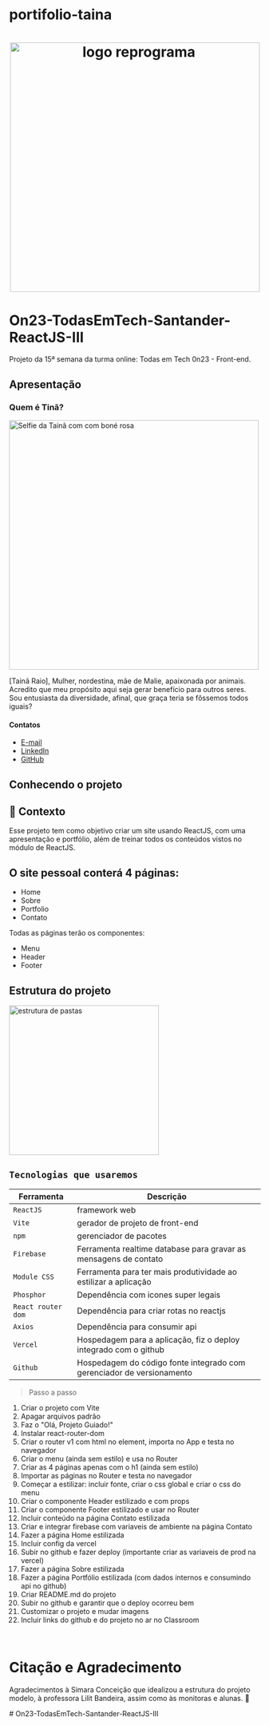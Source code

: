 # portifolio-taina
<h1 align="center">
  <img src="assets/reprograma-fundos-claros.png" alt="logo reprograma" width="500">
</h1>

# On23-TodasEmTech-Santander-ReactJS-III

Projeto da 15ª semana da turma online: Todas em Tech 0n23 - Front-end.

## Apresentação

### Quem é Tinã?

<img src='./assets/tainareadme.jpeg' width=500 alt='Selfie da Tainã com com boné rosa'>

[Tainã Raio], Mulher, nordestina, mãe de Malie, apaixonada por animais. Acredito que meu propósito aqui seja gerar benefício para outros seres. Sou entusiasta da diversidade, afinal, que graça teria se fôssemos todos iguais?
#### Contatos

- [E-mail](taina.raio@outlook.com)
- [LinkedIn](https://www.linkedin.com/in/tainaraio)
- [GitHub](https://github.com/TainaRaio)



## Conhecendo o projeto

## 🧠 Contexto

Esse projeto tem como objetivo  criar um site usando ReactJS, com uma apresentação e  portfólio, além de treinar todos os conteúdos vistos no módulo de ReactJS.

## O site pessoal conterá 4 páginas:

* Home
* Sobre
* Portfolio
* Contato

Todas as páginas terão os componentes:

* Menu
* Header
* Footer

## Estrutura do projeto

<img src="assets/estrutura-de-pastas.png" alt="estrutura de pastas" width="300">

<br />

## `Tecnologias que usaremos`

| Ferramenta | Descrição |
| --- | --- |
| `ReactJS` | framework web|
| `Vite` | gerador de projeto de front-end|
| `npm` | gerenciador de pacotes|
| `Firebase` | Ferramenta realtime database para gravar as mensagens de contato|
| `Module CSS` | Ferramenta para ter mais produtividade ao estilizar a aplicação|
| `Phosphor` | Dependência com icones super legais|
| `React router dom` | Dependência para criar rotas no reactjs|
| `Axios` | Dependência para consumir api|
| `Vercel` | Hospedagem para a aplicação, fiz o deploy integrado com o github|
| `Github` | Hospedagem do código fonte integrado com gerenciador de versionamento|



>Passo a passo

1) Criar o projeto com Vite
2) Apagar arquivos padrão
3) Faz o "Olá, Projeto Guiado!"
4) Instalar react-router-dom
5) Criar o router v1 com html no element, importa no App e testa no navegador
6) Criar o menu (ainda sem estilo) e usa no Router
7) Criar as 4 páginas apenas com o h1 (ainda sem estilo)
8) Importar as páginas no Router e testa no navegador
9) Começar a estilizar: incluir fonte, criar o css global e criar o css do menu
10) Criar o componente Header estilizado e com props
11) Criar o componente Footer estilizado e usar no Router
12) Incluir conteúdo na página Contato estilizada
13) Criar e integrar firebase com variaveis de ambiente na página Contato
14) Fazer a página Home estilizada
15) Incluir config da vercel 
16) Subir no github e fazer deploy (importante criar as variaveis de prod na vercel)
17) Fazer a página Sobre estilizada
18) Fazer a página Portfólio estilizada (com dados internos e consumindo api no github)
19) Criar README.md do projeto
20) Subir no github e garantir que o deploy ocorreu bem
21) Customizar o projeto e mudar imagens
22) Incluir links do github e do projeto no ar no Classroom

<br>

# Citação e Agradecimento

<p>
Agradecimentos à Simara Conceição que idealizou a estrutura do projeto modelo, à professora Lilit Bandeira, assim como às monitoras e alunas. 💜
</p>
# On23-TodasEmTech-Santander-ReactJS-III
